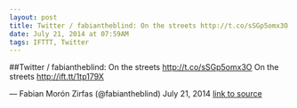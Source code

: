 ```yaml
---
layout: post
title: Twitter / fabiantheblind: On the streets http://t.co/sSGp5omx3O
date: July 21, 2014 at 07:59AM
tags: IFTTT, Twitter
---
```

##Twitter / fabiantheblind: On the streets http://t.co/sSGp5omx3O
On the streets http://ift.tt/1tp179X

— Fabian Morón Zirfas (@fabiantheblind) July 21, 2014
[link to source](http://ift.tt/1nYm7Ul) 
